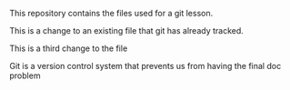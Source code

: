 This repository contains the files used for a git lesson.

This is a change to an existing file that git has already tracked.

This is a third change to the file

Git is a version control system that prevents us from having the final doc problem